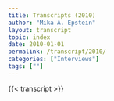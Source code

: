 ```yaml
---
title: Transcripts (2010)
author: "Mika A. Epstein"
layout: transcript
topic: index
date: 2010-01-01
permalink: /transcript/2010/
categories: ["Interviews"]
tags: [""]
---
```


{{< transcript >}}